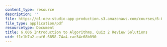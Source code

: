 ```yaml
---
content_type: resource
description: ''
file: https://ol-ocw-studio-app-production.s3.amazonaws.com/courses/6-006-introduction-to-algorithms-spring-2020/f1c1b7a2eaf6685874a4cae34c68b090_MIT6_006S20_review2_sol.pdf
file_type: application/pdf
resourcetype: Document
title: 6.006 Introduction to Algorithms, Quiz 2 Review Solutions
uid: f1c1b7a2-eaf6-6858-74a4-cae34c68b090
---
```

